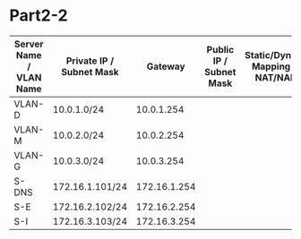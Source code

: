 # Part2-2

| Server Name / VLAN Name | Private IP / Subnet Mask | Gateway      | Public IP / Subnet Mask | Static/Dynamic Mapping for NAT/NAPT |
| ----------------------- | ------------------------ | ------------ | ----------------------- | ----------------------------------- |
| VLAN-D                  | 10.0.1.0/24              | 10.0.1.254   |                         |                                     |
| VLAN-M                  | 10.0.2.0/24              | 10.0.2.254   |                         |                                     |
| VLAN-G                  | 10.0.3.0/24              | 10.0.3.254   |                         |                                     |
| S-DNS                   | 172.16.1.101/24          | 172.16.1.254 |                         |                                     |
| S-E                     | 172.16.2.102/24          | 172.16.2.254 |                         |                                     |
| S-I                     | 172.16.3.103/24          | 172.16.3.254 |                         |                                     |


